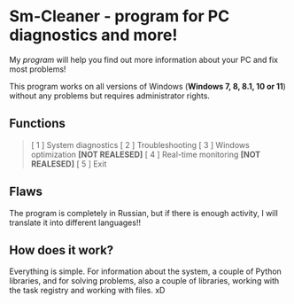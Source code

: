 

# Sm-Cleaner - program for PC diagnostics and more!
My *program* will help you find out more information about your PC and fix most problems!

This program works on all versions of Windows (**Windows 7, 8, 8.1, 10 or 11**) without any problems but requires administrator rights.


## Functions
> [ 1 ] System diagnostics
[ 2 ] Troubleshooting
[ 3 ] Windows optimization **[NOT REALESED]**
[ 4 ] Real-time monitoring **[NOT REALESED]**
[ 5 ] Exit

## Flaws
The program is completely in Russian, but if there is enough activity, I will translate it into different languages!!

## How does it work?
Everything is simple. For information about the system, a couple of Python libraries, and for solving problems, also a couple of libraries, working with the task registry and working with files. xD
